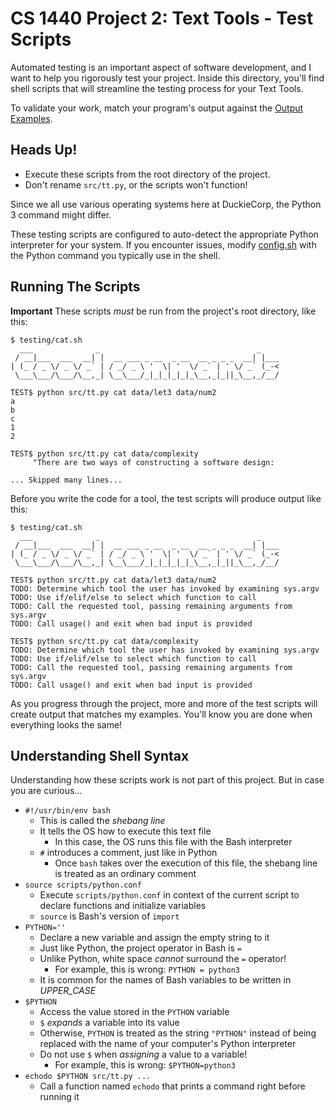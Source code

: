 # CS 1440 Project 2: Text Tools - Test Scripts

Automated testing is an important aspect of software development, and I want to help you rigorously test your project.  Inside this directory, you'll find shell scripts that will streamline the testing process for your Text Tools.

To validate your work, match your program's output against the [Output Examples](../instructions/examples).

## **Heads Up!**

*   Execute these scripts from the root directory of the project.
*   Don't rename `src/tt.py`, or the scripts won't function!

Since we all use various operating systems here at DuckieCorp, the Python 3 command might differ.

These testing scripts are configured to auto-detect the appropriate Python interpreter for your system.  If you encounter issues, modify [config.sh](./config.sh) with the Python command you typically use in the shell.


## Running The Scripts

**Important** These scripts *must* be run from the project's root directory, like this:

```
$ testing/cat.sh
  ___              _                                   _    
 / __|___  ___  __| |  __ ___ _ __  _ __  __ _ _ _  __| |___
| (_ / _ \/ _ \/ _` | / _/ _ \ '  \| '  \/ _` | ' \/ _` (_-<
 \___\___/\___/\__,_| \__\___/_|_|_|_|_|_\__,_|_||_\__,_/__/

TEST$ python src/tt.py cat data/let3 data/num2
a
b
c
1
2

TEST$ python src/tt.py cat data/complexity
     "There are two ways of constructing a software design:

... Skipped many lines...
```


Before you write the code for a tool, the test scripts will produce output like this:

```
$ testing/cat.sh
  ___              _                                   _
 / __|___  ___  __| |  __ ___ _ __  _ __  __ _ _ _  __| |___
| (_ / _ \/ _ \/ _` | / _/ _ \ '  \| '  \/ _` | ' \/ _` (_-<
 \___\___/\___/\__,_| \__\___/_|_|_|_|_|_\__,_|_||_\__,_/__/

TEST$ python src/tt.py cat data/let3 data/num2
TODO: Determine which tool the user has invoked by examining sys.argv
TODO: Use if/elif/else to select which function to call
TODO: Call the requested tool, passing remaining arguments from sys.argv
TODO: Call usage() and exit when bad input is provided

TEST$ python src/tt.py cat data/complexity
TODO: Determine which tool the user has invoked by examining sys.argv
TODO: Use if/elif/else to select which function to call
TODO: Call the requested tool, passing remaining arguments from sys.argv
TODO: Call usage() and exit when bad input is provided
```

As you progress through the project, more and more of the test scripts will create output that matches my examples.  You'll know you are done when everything looks the same!


## Understanding Shell Syntax

Understanding how these scripts work is not part of this project.  But in case you are curious...

*   `#!/usr/bin/env bash`
    *   This is called the *shebang line*
    *   It tells the OS how to execute this text file
        *   In this case, the OS runs this file with the Bash interpreter
    *   `#` introduces a comment, just like in Python
        *   Once `bash` takes over the execution of this file, the shebang line is treated as an ordinary comment 
*   `source scripts/python.conf`
    *   Execute `scripts/python.conf` in context of the current script to declare functions and initialize variables
    *   `source` is Bash's version of `import`
*   `PYTHON=''`
    *   Declare a new variable and assign the empty string to it
    *   Just like Python, the project operator in Bash is `=`
    *   Unlike Python, white space *cannot* surround the `=` operator!
        *   For example, this is wrong: `PYTHON = python3`
    *   It is common for the names of Bash variables to be written in *UPPER_CASE*
*   `$PYTHON`
    *   Access the value stored in the `PYTHON` variable
    *   `$` *expands* a variable into its value
    *   Otherwise, `PYTHON` is treated as the string `"PYTHON"` instead of being replaced with the name of your computer's Python interpreter
    *   Do not use `$` when *assigning* a value to a variable!
        *   For example, this is wrong: `$PYTHON=python3`
*   `echodo $PYTHON src/tt.py ...`
    *   Call a function named `echodo` that prints a command right before running it
